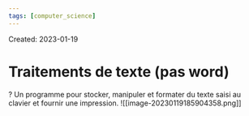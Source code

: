 ```yaml
---
tags: [computer_science] 
---
```

Created: 2023-01-19

# Traitements de texte (pas word)
?
Un programme pour stocker, manipuler et formater du texte saisi au clavier et fournir une impression. ![[image-20230119185904358.png]]
<!--SR:!2023-08-04,110,250-->


